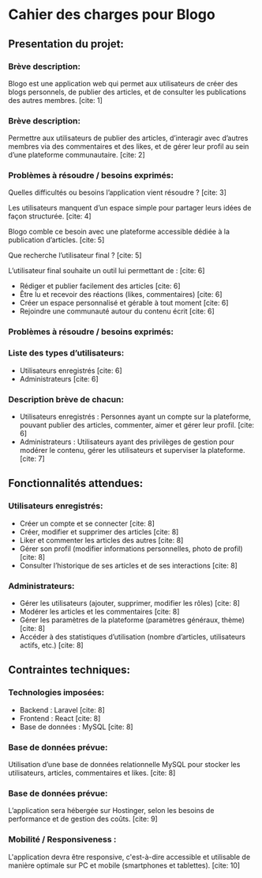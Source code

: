 # Cahier des charges pour Blogo

## Presentation du projet:

### Brève description:

Blogo est une application web qui permet aux utilisateurs de créer des blogs personnels, de publier des articles, et de consulter les publications des autres membres. [cite: 1]

### Brève description:

Permettre aux utilisateurs de publier des articles, d’interagir avec d’autres membres via des commentaires et des likes, et de gérer leur profil au sein d’une plateforme communautaire. [cite: 2]

### Problèmes à résoudre / besoins exprimés:

Quelles difficultés ou besoins l’application vient résoudre ? [cite: 3]

Les utilisateurs manquent d’un espace simple pour partager leurs idées de façon structurée. [cite: 4]

Blogo comble ce besoin avec une plateforme accessible dédiée à la publication d’articles. [cite: 5]

Que recherche l’utilisateur final ? [cite: 5]

L’utilisateur final souhaite un outil lui permettant de : [cite: 6]

* Rédiger et publier facilement des articles [cite: 6]
* Être lu et recevoir des réactions (likes, commentaires) [cite: 6]
* Créer un espace personnalisé et gérable à tout moment [cite: 6]
* Rejoindre une communauté autour du contenu écrit [cite: 6]

### Problèmes à résoudre / besoins exprimés:

### Liste des types d’utilisateurs:

* Utilisateurs enregistrés [cite: 6]
* Administrateurs [cite: 6]

### Description brève de chacun:

* Utilisateurs enregistrés : Personnes ayant un compte sur la plateforme, pouvant publier des articles, commenter, aimer et gérer leur profil. [cite: 6]
* Administrateurs : Utilisateurs ayant des privilèges de gestion pour modérer le contenu, gérer les utilisateurs et superviser la plateforme. [cite: 7]

## Fonctionnalités attendues:

### Utilisateurs enregistrés:

* Créer un compte et se connecter [cite: 8]
* Créer, modifier et supprimer des articles [cite: 8]
* Liker et commenter les articles des autres [cite: 8]
* Gérer son profil (modifier informations personnelles, photo de profil) [cite: 8]
* Consulter l’historique de ses articles et de ses interactions [cite: 8]

### Administrateurs:

* Gérer les utilisateurs (ajouter, supprimer, modifier les rôles) [cite: 8]
* Modérer les articles et les commentaires [cite: 8]
* Gérer les paramètres de la plateforme (paramètres généraux, thème) [cite: 8]
* Accéder à des statistiques d’utilisation (nombre d’articles, utilisateurs actifs, etc.) [cite: 8]

## Contraintes techniques:

### Technologies imposées:

* Backend : Laravel [cite: 8]
* Frontend : React [cite: 8]
* Base de données : MySQL [cite: 8]

### Base de données prévue:

Utilisation d’une base de données relationnelle MySQL pour stocker les utilisateurs, articles, commentaires et likes. [cite: 8]

### Base de données prévue:

L’application sera hébergée sur Hostinger, selon les besoins de performance et de gestion des coûts. [cite: 9]

### Mobilité / Responsiveness :

L'application devra être responsive, c'est-à-dire accessible et utilisable de manière optimale sur PC et mobile (smartphones et tablettes). [cite: 10]
